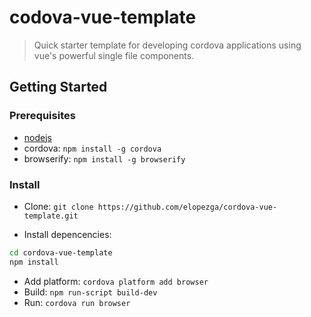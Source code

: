 # codova-vue-template
> Quick starter template for developing cordova applications using vue's powerful single file components.

## Getting Started
### Prerequisites
- [nodejs](https://nodejs.org/en/)
- cordova: `npm install -g cordova`
- browserify: `npm install -g browserify`
### Install
- Clone: `git clone https://github.com/elopezga/cordova-vue-template.git`
        
- Install depencencies: 
``` bash
cd cordova-vue-template
npm install
```
- Add platform: `cordova platform add browser`
- Build: `npm run-script build-dev`
- Run: `cordova run browser`
